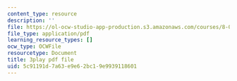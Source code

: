 ```yaml
---
content_type: resource
description: ''
file: https://ol-ocw-studio-app-production.s3.amazonaws.com/courses/8-01sc-classical-mechanics-fall-2016/5c91191d7a63e9e62bc19e9939118601_i2_731Gi9bg.pdf
file_type: application/pdf
learning_resource_types: []
ocw_type: OCWFile
resourcetype: Document
title: 3play pdf file
uid: 5c91191d-7a63-e9e6-2bc1-9e9939118601
---
```

